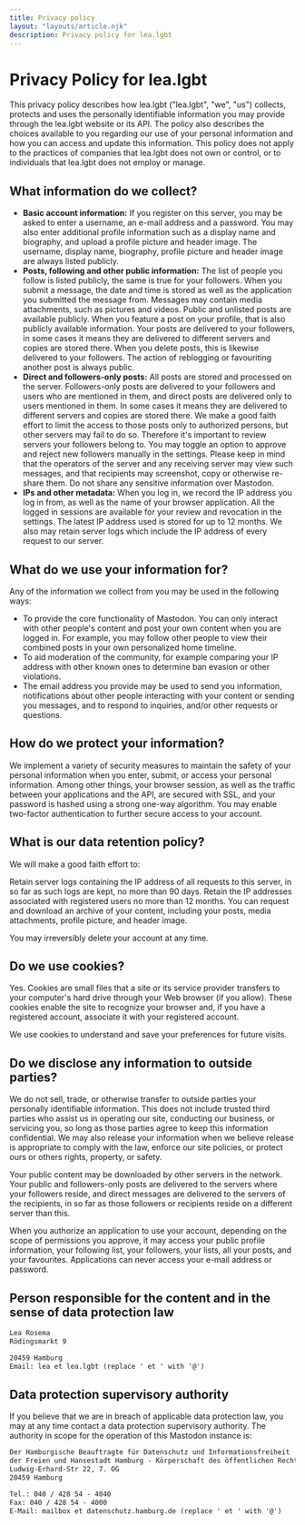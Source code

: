 ```yaml
---
title: Privacy policy
layout: "layouts/article.njk"
description: Privacy policy for lea.lgbt
---
```


# Privacy Policy for lea.lgbt

This privacy policy describes how lea.lgbt ("lea.lgbt", "we", "us") collects, protects and uses the personally identifiable information you may provide through the lea.lgbt website or its API. The policy also describes the choices available to you regarding our use of your personal information and how you can access and update this information. This policy does not apply to the practices of companies that lea.lgbt does not own or control, or to individuals that lea.lgbt does not employ or manage.

## What information do we collect?

- <strong>Basic account information:</strong> If you register on this server, you may be asked to enter a username, an e-mail address and a password. You may also enter additional profile information such as a display name and biography, and upload a profile picture and header image. The username, display name, biography, profile picture and header image are always listed publicly.
- <strong>Posts, following and other public information:</strong> The list of people you follow is listed publicly, the same is true for your followers. When you submit a message, the date and time is stored as well as the application you submitted the message from. Messages may contain media attachments, such as pictures and videos. Public and unlisted posts are available publicly. When you feature a post on your profile, that is also publicly available information. Your posts are delivered to your followers, in some cases it means they are delivered to different servers and copies are stored there. When you delete posts, this is likewise delivered to your followers. The action of reblogging or favouriting another post is always public.
- <strong>Direct and followers-only posts:</strong> All posts are stored and processed on the server. Followers-only posts are delivered to your followers and users who are mentioned in them, and direct posts are delivered only to users mentioned in them. In some cases it means they are delivered to different servers and copies are stored there. We make a good faith effort to limit the access to those posts only to authorized persons, but other servers may fail to do so. Therefore it's important to review servers your followers belong to. You may toggle an option to approve and reject new followers manually in the settings. Please keep in mind that the operators of the server and any receiving server may view such messages, and that recipients may screenshot, copy or otherwise re-share them. Do not share any sensitive information over Mastodon.
- <strong>IPs and other metadata:</strong> When you log in, we record the IP address you log in from, as well as the name of your browser application. All the logged in sessions are available for your review and revocation in the settings. The latest IP address used is stored for up to 12 months. We also may retain server logs which include the IP address of every request to our server.

## What do we use your information for?

Any of the information we collect from you may be used in the following ways:

- To provide the core functionality of Mastodon. You can only interact with other people's content and post your own content when you are logged in. For example, you may follow other people to view their combined posts in your own personalized home timeline.
- To aid moderation of the community, for example comparing your IP address with other known ones to determine ban evasion or other violations.
- The email address you provide may be used to send you information, notifications about other people interacting with your content or sending you messages, and to respond to inquiries, and/or other requests or questions.

## How do we protect your information?

We implement a variety of security measures to maintain the safety of your personal information when you enter, submit, or access your personal information. Among other things, your browser session, as well as the traffic between your applications and the API, are secured with SSL, and your password is hashed using a strong one-way algorithm. You may enable two-factor authentication to further secure access to your account.

## What is our data retention policy?

We will make a good faith effort to:

Retain server logs containing the IP address of all requests to this server, in so far as such logs are kept, no more than 90 days.
Retain the IP addresses associated with registered users no more than 12 months.
You can request and download an archive of your content, including your posts, media attachments, profile picture, and header image.

You may irreversibly delete your account at any time.

## Do we use cookies?

Yes. Cookies are small files that a site or its service provider transfers to your computer's hard drive through your Web browser (if you allow). These cookies enable the site to recognize your browser and, if you have a registered account, associate it with your registered account.

We use cookies to understand and save your preferences for future visits.

## Do we disclose any information to outside parties?

We do not sell, trade, or otherwise transfer to outside parties your personally identifiable information. This does not include trusted third parties who assist us in operating our site, conducting our business, or servicing you, so long as those parties agree to keep this information confidential. We may also release your information when we believe release is appropriate to comply with the law, enforce our site policies, or protect ours or others rights, property, or safety.

Your public content may be downloaded by other servers in the network. Your public and followers-only posts are delivered to the servers where your followers reside, and direct messages are delivered to the servers of the recipients, in so far as those followers or recipients reside on a different server than this.

When you authorize an application to use your account, depending on the scope of permissions you approve, it may access your public profile information, your following list, your followers, your lists, all your posts, and your favourites. Applications can never access your e-mail address or password.

## Person responsible for the content and in the sense of data protection law

```txt
Lea Rosema
Rödingsmarkt 9

20459 Hamburg
Email: lea et lea.lgbt (replace ' et ' with '@')
```

## Data protection supervisory authority

If you believe that we are in breach of applicable data protection law, you may at any time contact a data protection supervisory authority. The authority in scope for the operation of this Mastodon instance is:

```txt
Der Hamburgische Beauftragte für Datenschutz und Informationsfreiheit
der Freien und Hansestadt Hamburg - Körperschaft des öffentlichen Rechts
Ludwig-Erhard-Str 22, 7. OG
20459 Hamburg

Tel.: 040 / 428 54 - 4040
Fax: 040 / 428 54 - 4000
E-Mail: mailbox et datenschutz.hamburg.de (replace ' et ' with '@')
```
